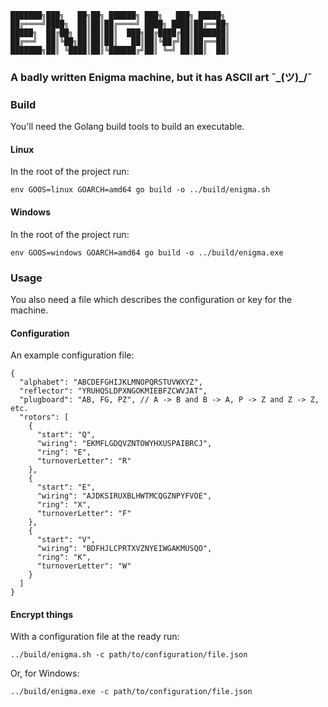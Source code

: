 ```
███████╗███╗   ██╗██╗ ██████╗ ███╗   ███╗ █████╗ 
██╔════╝████╗  ██║██║██╔════╝ ████╗ ████║██╔══██╗
█████╗  ██╔██╗ ██║██║██║  ███╗██╔████╔██║███████║
██╔══╝  ██║╚██╗██║██║██║   ██║██║╚██╔╝██║██╔══██║
███████╗██║ ╚████║██║╚██████╔╝██║ ╚═╝ ██║██║  ██║
```
### A badly written Enigma machine, but it has ASCII art ¯\_(ツ)_/¯

### Build
You'll need the Golang build tools to build an executable.

#### Linux
In the root of the project run:
```
env GOOS=linux GOARCH=amd64 go build -o ../build/enigma.sh
```

#### Windows
In the root of the project run:
```
env GOOS=windows GOARCH=amd64 go build -o ../build/enigma.exe 
```

### Usage
You also need a file which describes the configuration or key for the machine.

#### Configuration
An example configuration file:
```
{
  "alphabet": "ABCDEFGHIJKLMNOPQRSTUVWXYZ",
  "reflector": "YRUHQSLDPXNGOKMIEBFZCWVJAT",
  "plugboard": "AB, FG, PZ", // A -> B and B -> A, P -> Z and Z -> Z, etc.
  "rotors": [
    {
      "start": "Q",
      "wiring": "EKMFLGDQVZNTOWYHXUSPAIBRCJ",
      "ring": "E",
      "turnoverLetter": "R"
    },
    {
      "start": "E",
      "wiring": "AJDKSIRUXBLHWTMCQGZNPYFVOE",
      "ring": "X",
      "turnoverLetter": "F"
    },
    {
      "start": "V",
      "wiring": "BDFHJLCPRTXVZNYEIWGAKMUSQO",
      "ring": "K",
      "turnoverLetter": "W"
    }
  ]
}
```

#### Encrypt things
With a configuration file at the ready run:

```
../build/enigma.sh -c path/to/configuration/file.json 
```
Or, for Windows:

```
../build/enigma.exe -c path/to/configuration/file.json 
```
